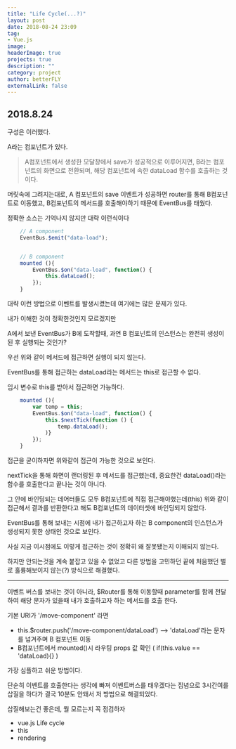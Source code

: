 ```yaml
---
title: "Life Cycle(...?)"
layout: post
date: 2018-08-24 23:09
tag: 
- Vue.js
image: 
headerImage: true
projects: true
description: ""
category: project
author: betterFLY
externalLink: false
---
```


## 2018.8.24

구성은 이러했다.

A라는 컴포넌트가 있다.

>A컴포넌트에서 생성한 모달창에서 save가 성공적으로 이루어지면, B라는 컴포넌트의 화면으로 전환되며, 해당 컴포넌트에 속한 dataLoad 함수를 호출하는 것이다.

머릿속에 그려지는대로, A 컴포넌트의 save 이벤트가 성공하면 router를 통해 B컴포넌트로 이동했고, B컴포넌트의 메서드를 호출해야하기 때문에 EventBus를 태웠다.

정확한 소스는 기억나지 않지만 대략 이런식이다

~~~javascript
    // A component
    EventBus.$emit("data-load");


    // B component
    mounted (){
        EventBus.$on("data-load", function() {
            this.dataLoad();
        });
    }
~~~

대략 이런 방법으로 이벤트를 발생시켰는데 여기에는 많은 문제가 있다.

내가 이해한 것이 정확한것인지 모르겠지만

A에서 보낸 EventBus가 B에 도착할때, 과연 B 컴포넌트의 인스턴스는 완전히 생성이 된 후 실행되는 것인가?

우선 위와 같이 메서드에 접근하면 실행이 되지 않는다.

EventBus를 통해 접근하는 dataLoad라는 메서드는 this로 접근할 수 없다.

임시 변수로 this를 받아서 접근하면 가능하다.

```javascript
    mounted (){
        var temp = this;
        EventBus.$on("data-load", function() {
            this.$nextTick(function () {
                temp.dataLoad();
            )}
        });
    }
```

접근을 굳이하자면 위와같이 접근이 가능한 것으로 보인다.

nextTick을 통해 화면이 랜더링된 후 메서드를 접근했는데, 중요한건 dataLoad()라는 함수를 호출한다고 끝나는 것이 아니다.

그 안에 바인딩되는 데어터들도 모두 B컴포넌트에 직접 접근해야했는데(this) 위와 같이 접근해서 결과를 반환한다고 해도 B컴포넌트의 데이터셋에 바인딩되지 않았다.

EventBus를 통해 보내는 시점에 내가 접근하고자 하는 B component의 인스턴스가 생성되지 못한 상태인 것으로 보인다.

사실 지금 이시점에도 이렇게 접근하는 것이 정확히 왜 잘못됐는지 이해되지 않는다.

하지만 안되는것을 계속 붙잡고 있을 수 없었고 다른 방법을 고민하던 끝에 처음했던 별로 훌륭해보이지 않는(?) 방식으로 해결했다.

--- 

이벤트 버스를 보내는 것이 아니라, $Router를 통해 이동할때 parameter를 함께 전달하여 해당 문자가 있을때 내가 호출하고자 하는 메서드를 호출 한다.

기본 URI가 '/move-component' 라면

- this.$router.push('/move-component/dataLoad') --> 'dataLoad'라는 문자를 넘겨주며 B 컴포넌트 이동
- B컴포넌트에서 mounted()시 라우팅 props 값 확인 ( if(this.value == 'dataLoad){} )

가장 심플하고 쉬운 방법이다.

단순히 이벤트를 호출한다는 생각에 빠져 이벤트버스를 태우겠다는 집념으로 3시간여를 삽질을 하다가 결국 10분도 안돼서 저 방법으로 해결되었다.

삽질해보는건 좋은데, 뭘 모르는지 꼭 점검하자

- vue.js Life cycle
- this
- rendering


